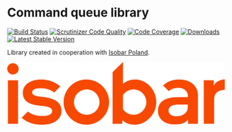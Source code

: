 # Command queue library

[![Build Status](https://img.shields.io/travis/Gendoria/command-queue/master.svg)](https://travis-ci.org/Gendoria/command-queue)
[![Scrutinizer Code Quality](https://img.shields.io/scrutinizer/g/Gendoria/command-queue.svg)](https://scrutinizer-ci.com/g/Gendoria/command-queue/?branch=master)
[![Code Coverage](https://img.shields.io/scrutinizer/coverage/g/Gendoria/command-queue.svg)](https://scrutinizer-ci.com/g/Gendoria/command-queue/?branch=master)
[![Downloads](https://img.shields.io/packagist/dt/gendoria/command-queue.svg)](https://packagist.org/packages/gendoria/command-queue)
[![Latest Stable Version](https://img.shields.io/packagist/v/gendoria/command-queue.svg)](https://packagist.org/packages/gendoria/command-queue)

Library created in cooperation with [Isobar Poland](http://www.isobar.com/pl/).

![Isobar Poland](doc/images/isobar.jpg "Isobar Poland logo") 
